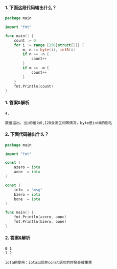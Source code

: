 #### 1. 下面这段代码输出什么？

```go
package main

import "fmt"

func main() {
	count := 0
	for i := range [256]struct{}{} {
		m, n := byte(i), int8(i)
		if n == -n {
			count++
		}
		if m == -m {
			count++
		}
	}
	fmt.Println(count)
}
```

#### 1. 答案&解析

```text
4.

数值溢出。当i的值为0,128会发生相等情况，byte是int8的别名
```

#### 2. 下面代码输出什么？

```go
package main

import "fmt"

const (
	azero = iota
	aone  = iota
)

const (
	info  = "msg"
	bzero = iota
	bone  = iota
)

func main() {
	fmt.Println(azero, aone)
	fmt.Println(bzero, bone)
}
```

#### 2. 答案&解析

```text
0 1
1 2

iota的使用：iota出现在const语句的时候会被重置
```
